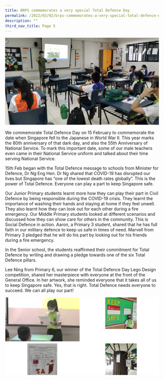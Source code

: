 ```yaml
---
title: BRPS commemorates a very special Total Defence Day
permalink: /2022/03/02/brps-commemorates-a-very-special-total-defence-day/
description: ""
third_nav_title: Page 5
---
```


<img src="/images/Our-teachers-dressed-in-military-uniform-engaging-our-students-in-class-1536x864.jpg">
<p>We commemorate Total Defence Day on 15 February to commemorate the date when Singapore fell to the Japanese in World War II. This year marks the 80th anniversary of that dark day, and also the 55th Anniversary of National Service. To mark this important date, some of our male teachers even came in their National Service uniform and talked about their time serving National Service.</p>
<p>15th Feb began with the Total Defence message to schools from Minister for Defence, Dr Ng Eng Hen. Dr Ng shared that COVID-19 has disrupted our lives but Singapore has &ldquo;one of the lowest death rates globally&rdquo;. This is the power of Total Defence. Everyone can play a part to keep Singapore safe.</p>
<p>Our Junior Primary students learnt more how they can play their part in Civil Defence by being responsible during the COVID-19 crisis. They learnt the importance of washing their hands and staying at home if they feel unwell. They also learnt how they can look out for each other during a fire emergency. Our Middle Primary students looked at different scenarios and discussed how they can show care for others in the community. This is Social Defence in action. Aaron, a Primary 3 student, shared that he has full faith in our military defence to keep us safe in times of need. Marvell from Primary 3 pledged that he will do his part by looking out for his friends during a fire emergency.</p>
<p>In the Senior school, the students reaffirmed their commitment for Total Defence by writing and drawing a pledge towards one of the six Total Defence pillars.</p>
<p>Lee Ning from Primary 6, our winner of the Total Defence Day Lego Design competition, shared her masterpiece with everyone at the front of the General Office. In her artwork, she reminded everyone that it takes all of us to keep Singapore safe. Yes, that is right. Total Defence needs everyone to succeed. We can all play our part!</p>
<img src="/images/totaldefenceday1.png">